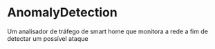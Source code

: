 # AnomalyDetection
Um analisador de tráfego de smart home que monitora a rede a fim de detectar um possível ataque
